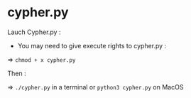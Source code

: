 # cypher.py

Lauch Cypher.py : 

- You may need to give execute rights to cypher.py : 

=> `chmod + x cypher.py`

Then : 

=> `./cypher.py` in a terminal or `python3 cypher.py` on MacOS